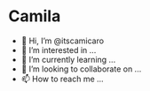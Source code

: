 # Camila #
- 👋 Hi, I’m @itscamicaro
- 👀 I’m interested in ...
- 🌱 I’m currently learning ...
- 💞️ I’m looking to collaborate on ...
- 📫 How to reach me ...

<!---
itscamicaro/itscamicaro is a ✨ special ✨ repository because its `README.md` (this file) appears on your GitHub profile.
You can click the Preview link to take a look at your changes.
--->
